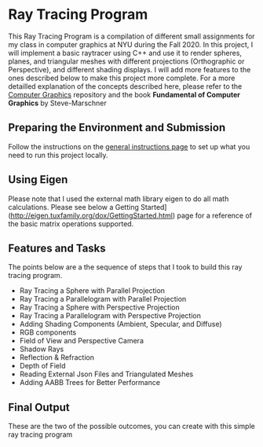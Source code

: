 # Ray Tracing Program

This Ray Tracing Program is a compilation of different small assignments for my class in computer graphics at NYU during the Fall 2020.
In this project, I will implement a basic raytracer using C++ and use it to render spheres, planes, and triangular meshes with different projections (Orthographic or Perspective), and different shading displays. I will add more features to the ones described below to make this project more complete. For a more detailled explanation of the concepts described here, please refer to the [Computer Graphics](https://github.com/danielepanozzo/cg) repository and the book <strong>Fundamental of Computer Graphics</strong> by Steve-Marschner

## Preparing the Environment and Submission

Follow the instructions on the [general instructions page](https://github.com/danielepanozzo/cg/blob/master/RULES.md) to set up what you need to run this project locally.

## Using Eigen

Please  note that I used the external math library eigen to do all math calculations. Please see below a Getting Started](http://eigen.tuxfamily.org/dox/GettingStarted.html) page for a reference of the basic matrix operations supported.

## Features and Tasks

The points below are a the sequence of steps that I took to build this ray tracing program.

* Ray Tracing a Sphere with Parallel Projection
* Ray Tracing a Parallelogram with Parallel Projection
* Ray Tracing a Sphere with Perspective Projection
* Ray Tracing a Parallelogram with Perspective Projection
* Adding Shading Components (Ambient, Specular, and Diffuse)
* RGB components
* Field of View and Perspective Camera
* Shadow Rays
* Reflection & Refraction
* Depth of Field
* Reading External Json Files and Triangulated Meshes
* Adding AABB Trees for Better Performance

## Final Output

These are the two of the possible outcomes, you can create with this simple ray tracing program
